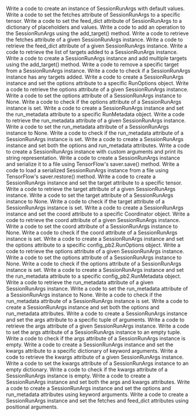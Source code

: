 Write a code to create an instance of SessionRunArgs with default values.
Write a code to set the fetches attribute of SessionRunArgs to a specific tensor.
Write a code to set the feed_dict attribute of SessionRunArgs to a dictionary of placeholders and values.
Write a code to add an operation to the SessionRunArgs using the add_target() method.
Write a code to retrieve the fetches attribute of a given SessionRunArgs instance.
Write a code to retrieve the feed_dict attribute of a given SessionRunArgs instance.
Write a code to retrieve the list of targets added to a SessionRunArgs instance.
Write a code to create a SessionRunArgs instance and add multiple targets using the add_target() method.
Write a code to remove a specific target from a SessionRunArgs instance.
Write a code to check if a SessionRunArgs instance has any targets added.
Write a code to create a SessionRunArgs instance and set the options attribute to a specific RunOptions object.
Write a code to retrieve the options attribute of a given SessionRunArgs instance.
Write a code to set the options attribute of a SessionRunArgs instance to None.
Write a code to check if the options attribute of a SessionRunArgs instance is set.
Write a code to create a SessionRunArgs instance and set the run_metadata attribute to a specific RunMetadata object.
Write a code to retrieve the run_metadata attribute of a given SessionRunArgs instance.
Write a code to set the run_metadata attribute of a SessionRunArgs instance to None.
Write a code to check if the run_metadata attribute of a SessionRunArgs instance is set.
Write a code to create a SessionRunArgs instance and set both the options and run_metadata attributes.
Write a code to create a SessionRunArgs instance with custom arguments and print its string representation.
Write a code to create a SessionRunArgs instance and serialize it to a file using TensorFlow's saver.save() method.
Write a code to load a serialized SessionRunArgs instance from a file using TensorFlow's saver.restore() method.
Write a code to create a SessionRunArgs instance and set the target attribute to a specific tensor.
Write a code to retrieve the target attribute of a given SessionRunArgs instance.
Write a code to set the target attribute of a SessionRunArgs instance to None.
Write a code to check if the target attribute of a SessionRunArgs instance is set.
Write a code to create a SessionRunArgs instance and set the coord attribute to a specific Coordinator object.
Write a code to retrieve the coord attribute of a given SessionRunArgs instance.
Write a code to set the coord attribute of a SessionRunArgs instance to None.
Write a code to check if the coord attribute of a SessionRunArgs instance is set.
Write a code to create a SessionRunArgs instance and set the options attribute to a specific config_pb2.RunOptions object.
Write a code to retrieve the options attribute of a given SessionRunArgs instance.
Write a code to set the options attribute of a SessionRunArgs instance to None.
Write a code to check if the options attribute of a SessionRunArgs instance is set.
Write a code to create a SessionRunArgs instance and set the run_metadata attribute to a specific config_pb2.RunMetadata object.
Write a code to retrieve the run_metadata attribute of a given SessionRunArgs instance.
Write a code to set the run_metadata attribute of a SessionRunArgs instance to None.
Write a code to check if the run_metadata attribute of a SessionRunArgs instance is set.
Write a code to create a SessionRunArgs instance and set both the options and run_metadata attributes.
Write a code to create a SessionRunArgs instance and set the args attribute to a specific tuple of arguments.
Write a code to retrieve the args attribute of a given SessionRunArgs instance.
Write a code to set the args attribute of a SessionRunArgs instance to an empty tuple.
Write a code to check if the args attribute of a SessionRunArgs instance is empty.
Write a code to create a SessionRunArgs instance and set the kwargs attribute to a specific dictionary of keyword arguments.
Write a code to retrieve the kwargs attribute of a given SessionRunArgs instance.
Write a code to set the kwargs attribute of a SessionRunArgs instance to an empty dictionary.
Write a code to check if the kwargs attribute of a SessionRunArgs instance is empty.
Write a code to create a SessionRunArgs instance and set both the args and kwargs attributes.
Write a code to create a SessionRunArgs instance and set the options and run_metadata attributes using keyword arguments.
Write a code to create a SessionRunArgs instance and set the fetches and feed_dict attributes using positional arguments.
